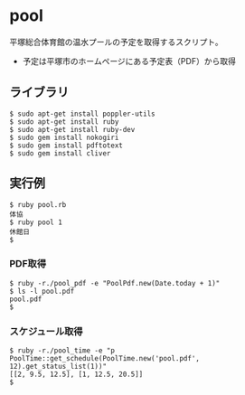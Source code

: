 # pool

平塚総合体育館の温水プールの予定を取得するスクリプト。

- 予定は平塚市のホームページにある予定表（PDF）から取得


## ライブラリ
```
$ sudo apt-get install poppler-utils
$ sudo apt-get install ruby
$ sudo apt-get install ruby-dev
$ sudo gem install nokogiri
$ sudo gem install pdftotext
$ sudo gem install cliver

```

## 実行例
```
$ ruby pool.rb
体協
$ ruby pool 1
休館日
$
```

### PDF取得
```
$ ruby -r./pool_pdf -e "PoolPdf.new(Date.today + 1)"
$ ls -l pool.pdf
pool.pdf
$
```

### スケジュール取得
```
$ ruby -r./pool_time -e "p PoolTime::get_schedule(PoolTime.new('pool.pdf', 12).get_status_list(1))"
[[2, 9.5, 12.5], [1, 12.5, 20.5]]
$
```
